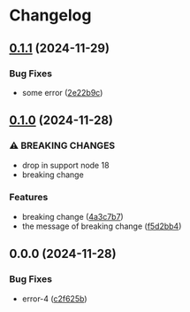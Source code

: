 # Changelog

## [0.1.1](https://github.com/unnoq/unnoq-monorepo-release-playground/compare/test-b-v0.1.0...test-b-v0.1.1) (2024-11-29)


### Bug Fixes

* some error ([2e22b9c](https://github.com/unnoq/unnoq-monorepo-release-playground/commit/2e22b9cf09233a42121986dfbe4dbef30b649458))

## [0.1.0](https://github.com/unnoq/unnoq-monorepo-release-playground/compare/test-b-v0.0.0...test-b-v0.1.0) (2024-11-28)


### ⚠ BREAKING CHANGES

* drop in support node 18
* breaking change

### Features

* breaking change ([4a3c7b7](https://github.com/unnoq/unnoq-monorepo-release-playground/commit/4a3c7b746bb9bd89337d973b88b2710c1e2d08a2))
* the message of breaking change ([f5d2bb4](https://github.com/unnoq/unnoq-monorepo-release-playground/commit/f5d2bb4050d18ca5c77b319c2fdf2f85320ecd14))

## 0.0.0 (2024-11-28)


### Bug Fixes

* error-4 ([c2f625b](https://github.com/unnoq/unnoq-monorepo-release-playground/commit/c2f625b2b3a4de75c11a0d0995106a5c4ded97fe))
